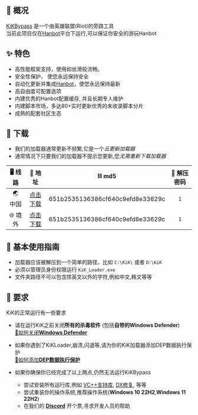 ## 📣 概况

[KiKBypass](https://https://kik.cab) 是一个由英雄联盟(Riot)的旁路工具  
当前此项目仅在[Hanbot](https://hanbot.cc)平台下运行,可以保证你安全的游玩Hanbot

## ✨ 特色

* 高性能框架支持，使用如丝滑般流畅。
* 安全性保护， 使您永远保持安全
* 自动化更新并集成[Hanbot](https://hanbot.cc)，使您永远保持最新
* 高自由度可配置选项
* 内建优秀的Hanbot配置缓存, 并且长期专人维护
* 内建脚本市场，多达80+实时更新优秀的未收录脚本分片
* 成熟的配套社区生态

## 🚀 下载

* 我们的加载器通常更新不频繁,它是一个*云更新加载器*  
* 通常情况下只要我们的加载器不提示您更新,您*无需重新下载加载器*


|  🖥️ 线路   | 🔗 地址  | ⛓️ md5  | 🔑 解压密码  |
|  :----:  | :----:  | :----:  | :----:  |
| 🌏 中国  | [点击下载](https://jihulab.com/WizisCool/KiKHanbot/uploads/fce19af56f606abba0957cec030de6ed/KiKLoader.zip) | 651b2535136386cf640c9efd8e33629c | ```1```  |
| 🌐 境外  | [点击下载](https://github.com/WizisCool/KiKHanbot/releases/download/KiK.Loader/KiKLoader.zip) | 651b2535136386cf640c9efd8e33629c | ```1```  |


## 🧾 基本使用指南
* 加载器应该被解压到一个简单的路径，比如 ```C:\KiK\``` 或者 ```D:\KiK```
* 必须以管理员身份权限运行 ```KiK_Loader.exe```
* 文件夹路径不可以包含除英文以外的字符,例如中文,韩文等等

## 📑 要求
KiK的正常运行有一些要求
- 请在运行KiK之前关闭**所有的杀毒软件** (包括**自带的Windows Defender**)  
  [📘如何关闭**Windows Defender**](./classroom?id=📘-关闭杀毒软件)  
  

- 如果你遇到了KiKLoader,崩溃,闪退等,请为你的KiK加载器添加DEP数据执行保护  
  [📗如何添加**DEP数据执行保护**](./classroom?id=📗-DEP数据执行保护)  

- 如果你确保你已经完成了以上两点,仍然无法运行KiKBypass  
  - 尝试安装所有运行库,例如 [VC++支持库](https://aka.ms/vs/17/release/vc_redist.x64.exe), [DX修复](https://www.microsoft.com/en-us/download/details.aspx?id=35), 等等
  - 尝试重装你的操作系统,推荐操作系统(**Windows 10 22H2**,**Windows 11 22H2**)
  - 在我们的 [**Discord**](https://discord.gg/8ZkpzWnm) 开个票,寻求开发人员的帮助